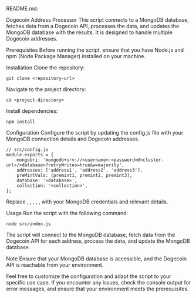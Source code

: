 
README.md:

Dogecoin Address Processor
This script connects to a MongoDB database, fetches data from a Dogecoin API, processes the data, and updates the MongoDB database with the results. It is designed to handle multiple Dogecoin addresses.

Prerequisites
Before running the script, ensure that you have Node.js and npm (Node Package Manager) installed on your machine.

Installation
Clone the repository:

```
git clone <repository-url>
```
Navigate to the project directory:

```
cd <project-directory>
```
Install dependencies:

```
npm install
```

Configuration
Configure the script by updating the config.js file with your MongoDB connection details and Dogecoin addresses.

```
// src/config.js
module.exports = {
    mongoUri: 'mongodb+srv://<username>:<password>@<cluster-url>/<database>?retryWrites=true&w=majority',
    addresses: ['address1', 'address2', 'address3'],
    preMintVals: [premint1, premint2, premint3],
    database: '<database>',
    collection: '<collection>',
};
```
Replace <username>, <password>, <cluster-url>, <database>, <collection>, with your MongoDB credentials and relevant details.

Usage
Run the script with the following command:

```
node src/index.js
```
The script will connect to the MongoDB database, fetch data from the Dogecoin API for each address, process the data, and update the MongoDB database.

Note
Ensure that your MongoDB database is accessible, and the Dogecoin API is reachable from your environment.

Feel free to customize the configuration and adapt the script to your specific use case. If you encounter any issues, check the console output for error messages, and ensure that your environment meets the prerequisites.
